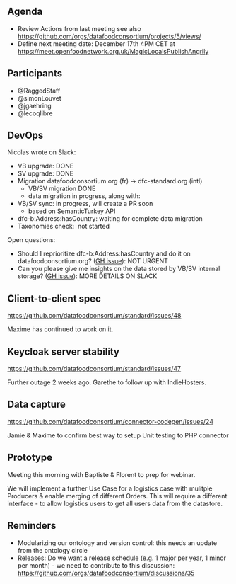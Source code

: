 ## Agenda

- Review Actions from last meeting see also https://github.com/orgs/datafoodconsortium/projects/5/views/
- Define next meeting date: December 17th 4PM CET at https://meet.openfoodnetwork.org.uk/MagicLocalsPublishAngrily

## Participants

- @RaggedStaff
- @simonLouvet
- @jgaehring
- @lecoqlibre
    
## DevOps
    
Nicolas wrote on Slack:
- VB upgrade: DONE
- SV upgrade: DONE
- Migration datafoodconsortium.org (fr) -> dfc-standard.org (intl) 
    - VB/SV migration DONE
    - data migration  in progress, along with:
- VB/SV sync:  in progress, will create a PR soon
    - based on SemanticTurkey API
- dfc-b:Address:hasCountry:  waiting for complete data migration
- Taxonomies check: ️ not started

Open questions:
- Should I reprioritize dfc-b:Address:hasCountry and do it on datafoodconsortium.org? ([GH issue](https://github.com/datafoodconsortium/ontology/issues/130)): NOT URGENT
- Can you please give me insights on the data stored by VB/SV internal storage? ([GH issue](https://github.com/datafoodconsortium/taxonomies/issues/42)): MORE DETAILS ON SLACK
    
## Client-to-client spec

https://github.com/datafoodconsortium/standard/issues/48

Maxime has continued to work on it.

## Keycloak server stability 

https://github.com/datafoodconsortium/standard/issues/47

Further outage 2 weeks ago. Garethe to follow up with IndieHosters. 

## Data capture 

https://github.com/datafoodconsortium/connector-codegen/issues/24

Jamie & Maxime to confirm best way to setup Unit testing to PHP connector

## Prototype

Meeting this morning with Baptiste & Florent to prep for webinar. 

We will implement a further Use Case for a logistics case with mulitple Producers & enable merging  of different Orders. This will require a different interface - to allow logistics users to get all users data from the datastore.

## Reminders

- Modularizing our ontology and version control: this needs an update from the ontology circle
- Releases: Do we want a release schedule (e.g. 1 major per year, 1 minor per month) - we need to contribute to this discussion: https://github.com/orgs/datafoodconsortium/discussions/35
